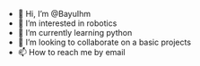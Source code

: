 - 👋 Hi, I’m @BayuIhm
- 👀 I’m interested in robotics 
- 🌱 I’m currently learning python 
- 💞️ I’m looking to collaborate on a basic projects 
- 📫 How to reach me by email 

<!---
BayuIhm/BayuIhm is a ✨ special ✨ repository because its `README.md` (this file) appears on your GitHub profile.
You can click the Preview link to take a look at your changes.
--->
